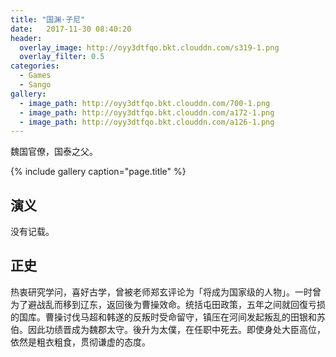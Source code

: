 ```yaml
---
title: "国渊·子尼"
date:   2017-11-30 08:40:20
header:
  overlay_image: http://oyy3dtfqo.bkt.clouddn.com/s319-1.png
  overlay_filter: 0.5
categories:
  - Games
  - Sango
gallery:
  - image_path: http://oyy3dtfqo.bkt.clouddn.com/700-1.png
  - image_path: http://oyy3dtfqo.bkt.clouddn.com/a172-1.png
  - image_path: http://oyy3dtfqo.bkt.clouddn.com/a126-1.png
---
```


魏国官僚，国泰之父。

{% include gallery caption="page.title" %}

## 演义

没有记载。

## 正史

热衷研究学问，喜好古学，曾被老师郑玄评论为「将成为国家级的人物」。一时曾为了避战乱而移到辽东，返回後为曹操效命。统括屯田政策，五年之间就回復亏损的国库。曹操讨伐马超和韩遂的反叛时受命留守，镇压在河间发起叛乱的田银和苏伯。因此功绩晋成为魏郡太守。後升为太僕，在任职中死去。即使身处大臣高位，依然是粗衣粗食，贯彻谦虚的态度。